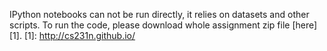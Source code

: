 IPython notebooks can not be run directly, it relies on datasets and other scripts.
To run the code, please download whole assignment zip file [here][1].
[1]: http://cs231n.github.io/
